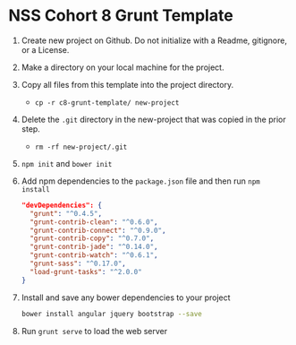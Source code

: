 # NSS Cohort 8 Grunt Template

1. Create new project on Github. Do not initialize with a Readme, gitignore, or a License.
2. Make a directory on your local machine for the project.
3. Copy all files from this template into the project directory.
    * `cp -r c8-grunt-template/ new-project`
4. Delete the `.git` directory in the new-project that was copied in the prior step.
    * `rm -rf new-project/.git`
5. `npm init` and `bower init`
6. Add npm dependencies to the `package.json` file and then run `npm install`

    ```json
    "devDependencies": {
      "grunt": "^0.4.5",
      "grunt-contrib-clean": "^0.6.0",
      "grunt-contrib-connect": "^0.9.0",
      "grunt-contrib-copy": "^0.7.0",
      "grunt-contrib-jade": "^0.14.0",
      "grunt-contrib-watch": "^0.6.1",
      "grunt-sass": "^0.17.0",
      "load-grunt-tasks": "^2.0.0"
    }
    ```

7. Install and save any bower dependencies to your project
    ```bash
    bower install angular jquery bootstrap --save
    ```

8. Run `grunt serve` to load the web server
